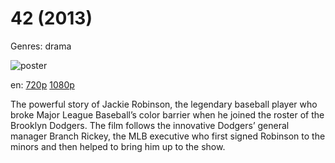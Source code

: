 # 42 (2013)

Genres: drama

![poster](http://image.tmdb.org/t/p/w500/vlP18ooLmvYVNnqidbot0FupY05.jpg)

en:
  [720p](magnet:?xt=urn:btih:2E9E3B9C1169975499DD40EC320EB370445E7101&tr=udp://glotorrents.pw:6969/announce&tr=udp://tracker.opentrackr.org:1337/announce&tr=udp://torrent.gresille.org:80/announce&tr=udp://tracker.openbittorrent.com:80&tr=udp://tracker.coppersurfer.tk:6969&tr=udp://tracker.leechers-paradise.org:6969&tr=udp://p4p.arenabg.ch:1337&tr=udp://tracker.internetwarriors.net:1337)
  [1080p](magnet:?xt=urn:btih:FB31837CE313975AE6C114159CD63829D7FB2AEC&tr=udp://glotorrents.pw:6969/announce&tr=udp://tracker.opentrackr.org:1337/announce&tr=udp://torrent.gresille.org:80/announce&tr=udp://tracker.openbittorrent.com:80&tr=udp://tracker.coppersurfer.tk:6969&tr=udp://tracker.leechers-paradise.org:6969&tr=udp://p4p.arenabg.ch:1337&tr=udp://tracker.internetwarriors.net:1337)
  


The powerful story of Jackie Robinson, the legendary baseball player who broke Major League Baseball’s color barrier when he joined the roster of the Brooklyn Dodgers. The film follows the innovative Dodgers’ general manager Branch Rickey, the MLB executive who first signed Robinson to the minors and then helped to bring him up to the show.